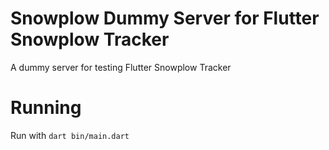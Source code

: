 # Snowplow Dummy Server for Flutter Snowplow Tracker
A dummy server for testing Flutter Snowplow Tracker

# Running
Run with `dart bin/main.dart`